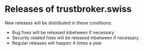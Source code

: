 # Releases of trustbroker.swiss 

New releases will be distributed in these conditions: 

- Bug fixes will be released inbetween if necessary
- Security related fixes will be released inbetween if necessary  
- Regular releases will happen 4 times a year
